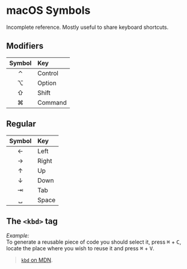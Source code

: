 # macOS Symbols

Incomplete reference. Mostly useful to share keyboard shortcuts.


## Modifiers

| Symbol | Key         |
|:------:|:------------|
|   ⌃    | Control     |
|   ⌥    | Option      |
|   ⇧    | Shift       |
|   ⌘    | Command     |


## Regular

| Symbol | Key         |
|:------:|:------------|
|   ←    | Left        |
|   →    | Right       |
|   ↑    | Up          |
|   ↓    | Down        |
|   ⇥    | Tab         |
|   ␣    | Space       |


## The `<kbd>` tag

_Example:_  
To generate a reusable piece of code you should select it, press
<kbd>⌘</kbd> + <kbd>C</kbd>, locate the place where you wish to reuse it and
press <kbd>⌘</kbd> + <kbd>V</kbd>.

> [`kbd` on MDN](https://developer.mozilla.org/en-US/docs/Web/HTML/Element/kbd).
